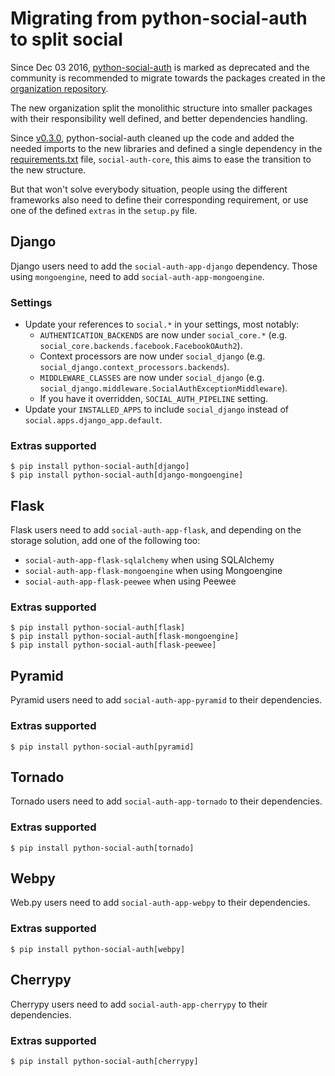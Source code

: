 # Migrating from python-social-auth to split social

Since Dec 03 2016, [python-social-auth](https://github.com/omab/python-social-auth)
is marked as deprecated and the community is recommended to migrate
towards the packages created in the [organization repository](https://github.com/python-social-auth/social-core).

The new organization split the monolithic structure into smaller
packages with their responsibility well defined, and better
dependencies handling.

Since [v0.3.0](https://github.com/omab/python-social-auth/tree/v0.3.0),
python-social-auth cleaned up the code and added the needed imports to
the new libraries and defined a single dependency in the [requirements.txt](https://github.com/omab/python-social-auth/blob/v0.3.0/requirements.txt)
file, `social-auth-core`, this aims to ease the transition to the new structure.

But that won't solve everybody situation, people using the different
frameworks also need to define their corresponding requirement, or use
one of the defined `extras` in the `setup.py` file.

## Django

Django users need to add the `social-auth-app-django`
dependency. Those using `mongoengine`, need to add
`social-auth-app-mongoengine`.

### Settings

- Update your references to `social.*` in your settings, most notably:
  - `AUTHENTICATION_BACKENDS` are now under `social_core.*`
    (e.g. `social_core.backends.facebook.FacebookOAuth2`).
  - Context processors are now under `social_django`
    (e.g. `social_django.context_processors.backends`).
  - `MIDDLEWARE_CLASSES` are now under `social_django`
    (e.g. `social_django.middleware.SocialAuthExceptionMiddleware`).
  - If you have it overridden, `SOCIAL_AUTH_PIPELINE` setting.
- Update your `INSTALLED_APPS` to include `social_django` instead of
`social.apps.django_app.default`.

### Extras supported

```
$ pip install python-social-auth[django]
$ pip install python-social-auth[django-mongoengine]
```

## Flask

Flask users need to add `social-auth-app-flask`, and depending on the
storage solution, add one of the following too:

  - `social-auth-app-flask-sqlalchemy` when using SQLAlchemy
  - `social-auth-app-flask-mongoengine` when using Mongoengine
  - `social-auth-app-flask-peewee` when using Peewee


### Extras supported

```
$ pip install python-social-auth[flask]
$ pip install python-social-auth[flask-mongoengine]
$ pip install python-social-auth[flask-peewee]
```

## Pyramid

Pyramid users need to add `social-auth-app-pyramid` to their dependencies.

### Extras supported

```
$ pip install python-social-auth[pyramid]
```

## Tornado

Tornado users need to add `social-auth-app-tornado` to their dependencies.

### Extras supported

```
$ pip install python-social-auth[tornado]
```


## Webpy

Web.py users need to add `social-auth-app-webpy` to their dependencies.

### Extras supported

```
$ pip install python-social-auth[webpy]
```


## Cherrypy

Cherrypy users need to add `social-auth-app-cherrypy` to their dependencies.

### Extras supported

```
$ pip install python-social-auth[cherrypy]
```
